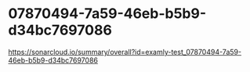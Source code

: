 # 07870494-7a59-46eb-b5b9-d34bc7697086
https://sonarcloud.io/summary/overall?id=examly-test_07870494-7a59-46eb-b5b9-d34bc7697086
